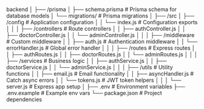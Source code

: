 backend
│
├── /prisma
│   ├── schema.prisma      # Prisma schema for database models
│   └── migrations/        # Prisma migrations
│
├── /src
│   ├── /config            # Application configuration
│   │   └── index.js       # Configuration exports
│   │
│   ├── /controllers       # Route controllers
│   │   ├── authController.js
│   │   ├── doctorController.js
│   │   └── adminController.js
│   │
│   ├── /middleware        # Custom middleware
│   │   ├── auth.js        # Authentication middleware
│   │   └── errorHandler.js # Global error handler
│   │
│   ├── /routes            # Express routes
│   │   ├── authRoutes.js
│   │   ├── doctorRoutes.js
│   │   └── adminRoutes.js
│   │
│   ├── /services          # Business logic
│   │   ├── authService.js
│   │   ├── doctorService.js
│   │   └── adminService.js
│   │
│   ├── /utils             # Utility functions
│   │   ├── email.js       # Email functionality
│   │   ├── asyncHandler.js # Catch async errors
│   │   └── tokens.js       # JWT token helpers
│   │
│   └── server.js          # Express app setup
│
├── .env                   # Environment variables
├── .env.example           # Example env vars
└── package.json           # Project dependencies